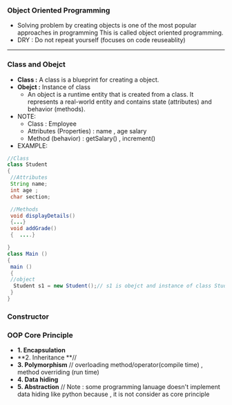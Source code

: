 ### **Object Oriented Programming**
- Solving problem by creating objects is one of the most popular approaches in programming This is called object oriented programming.
- DRY : Do not repeat yourself (focuses on code reuseablity)
---
### **Class and Obejct**
- **Class :** A class is a blueprint for creating a object.
- **Obejct :** Instance of class 
	- An object is a runtime entity that is created from a class. It represents a real-world entity and contains state (attributes) and behavior (methods).
- NOTE:
	- Class : Employee
	 - Attributes (Properties) : name , age salary
	- Method (behavior) : getSalary() , increment()
- EXAMPLE:
```java
//Class
class Student  
{
 //Attributes
 String name;
 int age ;
 char section;

 //Methods
 void displayDetails()
 {...}
 void addGrade()
 {  ....}

}
class Main ()
{
 main ()
 {
 //object
  Student s1 = new Student();// s1 is obejct and instance of class Student
 }
}

```

### **Constructor**

### **OOP Core Principle**
- **1. Encapsulation**
- **2. Inheritance **// 
- **3. Polymorphism** // overloading method/operator(compile time) , method overriding (run time)
- **4. Data hiding**
- **5. Abstraction** //
Note : some programming lanuage doesn't implement data hiding like python because , it is not consider as core principle